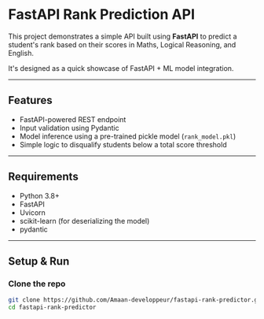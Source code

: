 # FastAPI Rank Prediction API

This project demonstrates a simple API built using **FastAPI** to predict a student's rank based on their scores in Maths, Logical Reasoning, and English.

It's designed as a quick showcase of FastAPI + ML model integration.

---

## Features

- FastAPI-powered REST endpoint
- Input validation using Pydantic
- Model inference using a pre-trained pickle model (`rank_model.pkl`)
- Simple logic to disqualify students below a total score threshold

---

## Requirements

- Python 3.8+
- FastAPI
- Uvicorn
- scikit-learn (for deserializing the model)
- pydantic

---

## Setup & Run

### Clone the repo

```bash
git clone https://github.com/Amaan-developpeur/fastapi-rank-predictor.git
cd fastapi-rank-predictor
